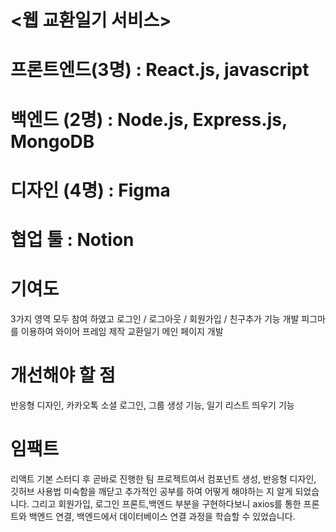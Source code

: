 # <웹 교환일기 서비스>
# 프론트엔드(3명) : React.js, javascript
# 백엔드 (2명) : Node.js, Express.js, MongoDB
# 디자인 (4명) : Figma
# 협업 툴 : Notion
# 기여도
3가지 영역 모두 참여 하였고 로그인 / 로그아웃 / 회원가입 / 친구추가 기능 개발
피그마를 이용하여 와이어 프레임 제작
교환일기 메인 페이지 개발
# 개선해야 할 점
반응형 디자인, 카카오톡 소셜 로그인, 그룹 생성 기능, 일기 리스트 띄우기 기능
# 임팩트
리액트 기본 스터디 후 곧바로 진행한 팀 프로젝트여서 컴포넌트 생성, 반응형 디자인, 깃허브 사용법 미숙함을 깨닫고 추가적인 공부를 하여 어떻게 해야하는 지 알게 되었습니다. 그리고 회원가입, 로그인 프론트,백엔드 부분을 구현하다보니 axios를 통한 프론트와 백엔드 연결, 백엔드에서 데이터베이스 연결 과정을 학습할 수 있었습니다.
